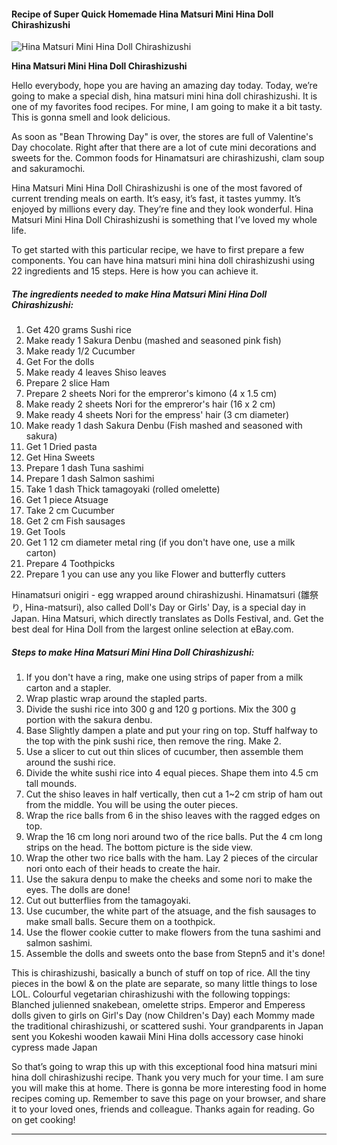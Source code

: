             

#### Recipe of Super Quick Homemade Hina Matsuri Mini Hina Doll Chirashizushi

![Hina Matsuri Mini Hina Doll Chirashizushi](https://img-global.cpcdn.com/recipes/4563795398623232/751x532cq70/hina-matsuri-mini-hina-doll-chirashizushi-recipe-main-photo.jpg)

**Hina Matsuri Mini Hina Doll Chirashizushi**

Hello everybody, hope you are having an amazing day today. Today, we’re going to make a special dish, hina matsuri mini hina doll chirashizushi. It is one of my favorites food recipes. For mine, I am going to make it a bit tasty. This is gonna smell and look delicious.

As soon as "Bean Throwing Day" is over, the stores are full of Valentine's Day chocolate. Right after that there are a lot of cute mini decorations and sweets for the. Common foods for Hinamatsuri are chirashizushi, clam soup and sakuramochi.

Hina Matsuri Mini Hina Doll Chirashizushi is one of the most favored of current trending meals on earth. It’s easy, it’s fast, it tastes yummy. It’s enjoyed by millions every day. They’re fine and they look wonderful. Hina Matsuri Mini Hina Doll Chirashizushi is something that I’ve loved my whole life.

To get started with this particular recipe, we have to first prepare a few components. You can have hina matsuri mini hina doll chirashizushi using 22 ingredients and 15 steps. Here is how you can achieve it.

##### The ingredients needed to make Hina Matsuri Mini Hina Doll Chirashizushi:

1.  Get 420 grams Sushi rice
2.  Make ready 1 Sakura Denbu (mashed and seasoned pink fish)
3.  Make ready 1/2 Cucumber
4.  Get For the dolls
5.  Make ready 4 leaves Shiso leaves
6.  Prepare 2 slice Ham
7.  Prepare 2 sheets Nori for the empreror's kimono (4 x 1.5 cm)
8.  Make ready 2 sheets Nori for the empreror's hair (16 x 2 cm)
9.  Make ready 4 sheets Nori for the empress' hair (3 cm diameter)
10.  Make ready 1 dash Sakura Denbu (Fish mashed and seasoned with sakura)
11.  Get 1 Dried pasta
12.  Get Hina Sweets
13.  Prepare 1 dash Tuna sashimi
14.  Prepare 1 dash Salmon sashimi
15.  Take 1 dash Thick tamagoyaki (rolled omelette)
16.  Get 1 piece Atsuage
17.  Take 2 cm Cucumber
18.  Get 2 cm Fish sausages
19.  Get Tools
20.  Get 1 12 cm diameter metal ring (if you don't have one, use a milk carton)
21.  Prepare 4 Toothpicks
22.  Prepare 1 you can use any you like Flower and butterfly cutters

Hinamatsuri onigiri - egg wrapped around chirashizushi. Hinamatsuri (雛祭り, Hina-matsuri), also called Doll's Day or Girls' Day, is a special day in Japan. Hina Matsuri, which directly translates as Dolls Festival, and. Get the best deal for Hina Doll from the largest online selection at eBay.com.

##### Steps to make Hina Matsuri Mini Hina Doll Chirashizushi:

1.  If you don't have a ring, make one using strips of paper from a milk carton and a stapler.
2.  Wrap plastic wrap around the stapled parts.
3.  Divide the sushi rice into 300 g and 120 g portions. Mix the 300 g portion with the sakura denbu.
4.  Base Slightly dampen a plate and put your ring on top. Stuff halfway to the top with the pink sushi rice, then remove the ring. Make 2.
5.  Use a slicer to cut out thin slices of cucumber, then assemble them around the sushi rice.
6.  Divide the white sushi rice into 4 equal pieces. Shape them into 4.5 cm tall mounds.
7.  Cut the shiso leaves in half vertically, then cut a 1~2 cm strip of ham out from the middle. You will be using the outer pieces.
8.  Wrap the rice balls from 6 in the shiso leaves with the ragged edges on top.
9.  Wrap the 16 cm long nori around two of the rice balls. Put the 4 cm long strips on the head. The bottom picture is the side view.
10.  Wrap the other two rice balls with the ham. Lay 2 pieces of the circular nori onto each of their heads to create the hair.
11.  Use the sakura denpu to make the cheeks and some nori to make the eyes. The dolls are done!
12.  Cut out butterflies from the tamagoyaki.
13.  Use cucumber, the white part of the atsuage, and the fish sausages to make small balls. Secure them on a toothpick.
14.  Use the flower cookie cutter to make flowers from the tuna sashimi and salmon sashimi.
15.  Assemble the dolls and sweets onto the base from Stepn5 and it's done!

This is chirashizushi, basically a bunch of stuff on top of rice. All the tiny pieces in the bowl & on the plate are separate, so many little things to lose LOL. Colourful vegetarian chirashizushi with the following toppings: Blanched julienned snakebean, omelette strips. Emperor and Emperess dolls given to girls on Girl's Day (now Children's Day) each Mommy made the traditional chirashizushi, or scattered sushi. Your grandparents in Japan sent you Kokeshi wooden kawaii Mini Hina dolls accessory case hinoki cypress made Japan

So that’s going to wrap this up with this exceptional food hina matsuri mini hina doll chirashizushi recipe. Thank you very much for your time. I am sure you will make this at home. There is gonna be more interesting food in home recipes coming up. Remember to save this page on your browser, and share it to your loved ones, friends and colleague. Thanks again for reading. Go on get cooking!

* * *